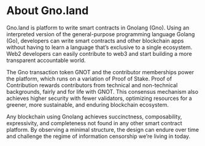 # About Gno.land

Gno.land is platform to write smart contracts in Gnolang (Gno).
Using an interpreted version of the general-purpose programming language Golang (Go), developers can write smart contracts and other blockchain apps without having to learn a language that’s exclusive to a single ecosystem.
Web2 developers can easily contribute to web3 and start building a more transparent accountable world.

The Gno transaction token GNOT and the contributor memberships power the platform, which runs on a variation of Proof of Stake.
Proof of Contribution rewards contributors from technical and non-technical backgrounds, fairly and for life with GNOT.
This consensus mechanism also achieves higher security with fewer validators, optimizing resources for a greener, more sustainable, and enduring blockchain ecosystem.

Any blockchain using Gnolang achieves succinctness, composability, expressivity, and completeness not found in any other smart contract platform.
By observing a minimal structure, the design can endure over time and challenge the regime of information censorship we’re living in today.

